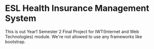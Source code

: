 # ESL Health Insurance Management System
 This is out Year1 Semester 2 Final Project for IWT(Internet and Web Technologies) module. We're not allowed to use any frameworks like bootstrap.
